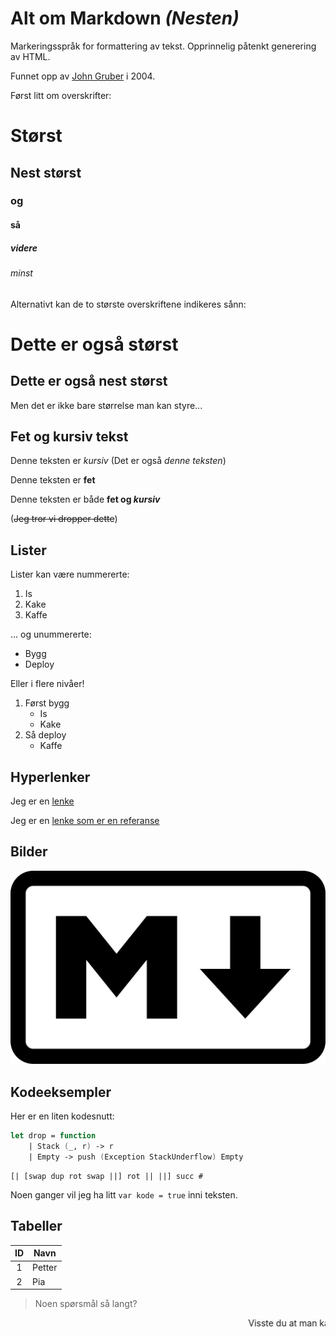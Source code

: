 Alt om Markdown _(Nesten)_
==========================

Markeringsspråk for formattering av tekst. Opprinnelig påtenkt generering av HTML.

Funnet opp av [John Gruber](https://daringfireball.net/projects/markdown/) i 2004.

Først litt om overskrifter:

# Størst
## Nest størst
### og
#### så
##### videre
###### minst

Alternativt kan de to største overskriftene indikeres sånn:

Dette er også størst
====================

Dette er også nest størst
-------------------------

Men det er ikke bare størrelse man kan styre...

Fet og kursiv tekst
-------------------

Denne teksten er *kursiv* (Det er også _denne teksten_)

Denne teksten er **fet**

Denne teksten er både **fet og _kursiv_**

(~~Jeg tror vi dropper dette~~)

Lister
------

Lister kan være nummererte:

1. Is
2. Kake
3. Kaffe

... og unummererte:

* Bygg
* Deploy

Eller i flere nivåer!

1. Først bygg
    * Is
    * Kake
2. Så deploy
    * Kaffe

Hyperlenker
-----------
Jeg er en [lenke](https://www.google.com)

Jeg er en [lenke som er en referanse][1]

[1]: https://news.ycombinator.com/

Bilder
------

![tekst til skjermlesere](markdown.png)

Kodeeksempler
-------------

Her er en liten kodesnutt:

```fsharp
let drop = function
    | Stack (_, r) -> r
    | Empty -> push (Exception StackUnderflow) Empty
```

```
[| [swap dup rot swap ||] rot || ||] succ #
```

Noen ganger vil jeg ha litt `var kode = true` inni teksten.

Tabeller
--------

| ID | Navn |
|:--:|------|
| 1  | Petter |
| 2  | Pia  |

> Noen spørsmål så langt?

<marquee>Visste du at man kan skrive HTML i markdown-filer?</marquee>

